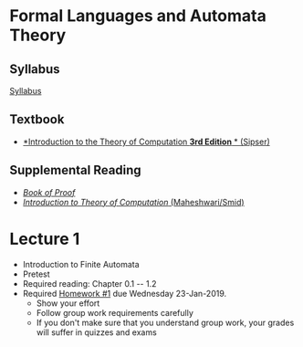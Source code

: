# Formal Languages and Automata Theory

## Syllabus
[Syllabus](syllabus.md)

## Textbook

* [*Introduction to the Theory of Computation **3rd Edition** * (Sipser)](https://www.amazon.com/Introduction-Theory-Computation-Michael-Sipser/dp/113318779X)

## Supplemental Reading

* [*Book of Proof*](https://www.people.vcu.edu/~rhammack/BookOfProof/BookOfProof.pdf)
* [*Introduction to Theory of Computation* (Maheshwari/Smid)](http://cglab.ca/~michiel/TheoryOfComputation/TheoryOfComputation.pdf)


# Lecture 1

* Introduction to Finite Automata
* Pretest
* Required reading: Chapter 0.1 -- 1.2
* Required [Homework #1](homework/homework1.md) due Wednesday 23-Jan-2019.
  * Show your effort
  * Follow group work requirements carefully
  * If you don't make sure that you understand group work, your grades will suffer in quizzes and exams
